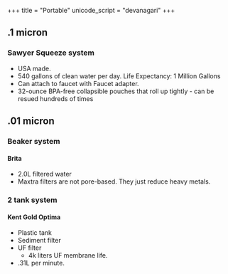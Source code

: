 +++
title = "Portable"
unicode_script = "devanagari"
+++

## .1 micron
### Sawyer Squeeze system
- USA made.
- 540 gallons of clean water per day. Life Expectancy: 1 Million Gallons
- Can attach to faucet with Faucet adapter.
- 32-ounce BPA-free collapsible pouches that roll up tightly - can be resued hundreds of times

## .01 micron

### Beaker system
#### Brita
- 2.0L filtered water
- Maxtra filters are not pore-based. They just reduce heavy metals.

### 2 tank system 
#### Kent Gold Optima
- Plastic tank
- Sediment filter
- UF filter
  - 4k liters UF membrane life.
- .31L per minute.